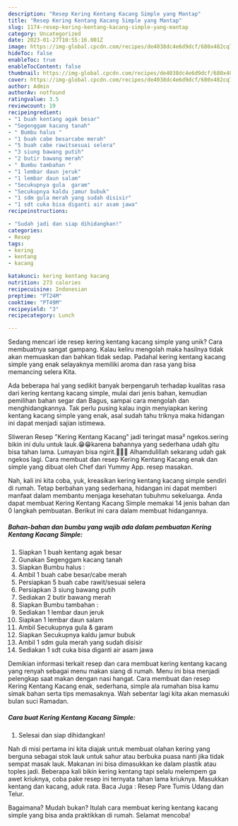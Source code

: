 ```yaml
---
description: "Resep Kering Kentang Kacang Simple yang Mantap"
title: "Resep Kering Kentang Kacang Simple yang Mantap"
slug: 1174-resep-kering-kentang-kacang-simple-yang-mantap
category: Uncategorized
date: 2023-01-27T10:55:16.001Z
image: https://img-global.cpcdn.com/recipes/de4038dc4e6d9dcf/680x482cq70/kering-kentang-kacang-simple-foto-resep-utama.jpg
hideToc: false
enableToc: true
enableTocContent: false
thumbnail: https://img-global.cpcdn.com/recipes/de4038dc4e6d9dcf/680x482cq70/kering-kentang-kacang-simple-foto-resep-utama.jpg
cover: https://img-global.cpcdn.com/recipes/de4038dc4e6d9dcf/680x482cq70/kering-kentang-kacang-simple-foto-resep-utama.jpg
author: Admin
authorAv: notfound
ratingvalue: 3.5
reviewcount: 19
recipeingredient:
- "1 buah kentang agak besar"
- "Segenggam kacang tanah"
- " Bumbu halus "
- "1 buah cabe besarcabe merah"
- "5 buah cabe rawitsesuai selera"
- "3 siung bawang putih"
- "2 butir bawang merah"
- " Bumbu tambahan "
- "1 lembar daun jeruk"
- "1 lembar daun salam"
- "Secukupnya gula  garam"
- "Secukupnya kaldu jamur bubuk"
- "1 sdm gula merah yang sudah disisir"
- "1 sdt cuka bisa diganti air asam jawa"
recipeinstructions:

- "Sudah jadi dan siap dihidangkan!"
categories:
- Resep
tags:
- kering
- kentang
- kacang

katakunci: kering kentang kacang 
nutrition: 273 calories
recipecuisine: Indonesian
preptime: "PT24M"
cooktime: "PT49M"
recipeyield: "3"
recipecategory: Lunch

---
```





Sedang mencari ide resep kering kentang kacang simple yang unik? Cara membuatnya sangat gampang. Kalau keliru mengolah maka hasilnya tidak akan memuaskan dan bahkan tidak sedap. Padahal kering kentang kacang simple yang enak selayaknya memiliki aroma dan rasa yang bisa memancing selera Kita.





Ada beberapa hal yang sedikit banyak berpengaruh terhadap kualitas rasa dari kering kentang kacang simple, mulai dari jenis bahan, kemudian pemilihan bahan segar dan Bagus, sampai cara mengolah dan menghidangkannya. Tak perlu pusing kalau ingin menyiapkan kering kentang kacang simple yang enak,      asal sudah tahu triknya maka hidangan ini dapat menjadi sajian istimewa.














Sliweran Resep &#34;Kering Kentang Kacang&#34; jadi teringat masa² ngekos.sering bikin ini dulu untuk lauk.😁😁karena bahannya yang sederhana udah gitu bisa tahan lama. Lumayan bisa ngirit.🤭🤭🤭 Alhamdulillah sekarang udah gak ngekos lagi. Cara membuat dan resep Kering Kentang Kacang enak dan simple yang dibuat oleh Chef dari Yummy App. resep masakan.






Nah, kali ini kita coba, yuk, kreasikan kering kentang kacang simple sendiri di rumah. Tetap berbahan yang sederhana, hidangan ini dapat memberi manfaat dalam membantu menjaga kesehatan tubuhmu sekeluarga. Anda dapat membuat Kering Kentang Kacang Simple memakai 14 jenis bahan dan 0 langkah pembuatan. Berikut ini cara dalam membuat hidangannya.

<!--inarticleads1-->

##### Bahan-bahan dan bumbu yang wajib ada dalam pembuatan Kering Kentang Kacang Simple:

1. Siapkan 1 buah kentang agak besar
1. Gunakan Segenggam kacang tanah
1. Siapkan  Bumbu halus :
1. Ambil 1 buah cabe besar/cabe merah
1. Persiapkan 5 buah cabe rawit/sesuai selera
1. Persiapkan 3 siung bawang putih
1. Sediakan 2 butir bawang merah
1. Siapkan  Bumbu tambahan :
1. Sediakan 1 lembar daun jeruk
1. Siapkan 1 lembar daun salam
1. Ambil Secukupnya gula &amp; garam
1. Siapkan Secukupnya kaldu jamur bubuk
1. Ambil 1 sdm gula merah yang sudah disisir
1. Sediakan 1 sdt cuka bisa diganti air asam jawa


Demikian informasi terkait resep dan cara membuat kering kentang kacang yang renyah sebagai menu makan siang di rumah. Menu ini bisa menjadi pelengkap saat makan dengan nasi hangat. Cara membuat dan resep Kering Kentang Kacang enak, sederhana, simple ala rumahan bisa kamu simak bahan serta tips memasaknya. Wah sebentar lagi kita akan memasuki bulan suci Ramadan. 

<!--inarticleads2-->

##### Cara buat Kering Kentang Kacang Simple:


1. Selesai dan siap dihidangkan!

Nah di misi pertama ini kita diajak untuk membuat olahan kering yang berguna sebagai stok lauk untuk sahur atau berbuka puasa nanti jika tidak sempat masak lauk. Makanan ini bisa dimasukkan ke dalam plastik atau toples jadi. Beberapa kali bikin kering kentang tapi selalu melempem ga awet kriuknya, coba pake resep ini ternyata tahan lama kriuknya. Masukkan kentang dan kacang, aduk rata. Baca Juga : Resep Pare Tumis Udang dan Telur. 

Bagaimana? Mudah bukan? Itulah cara membuat kering kentang kacang simple yang bisa anda praktikkan di rumah. Selamat mencoba!
